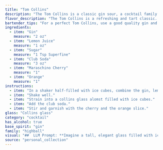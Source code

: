 ```yaml
---
title: "Tom Collins"
description: "The Tom Collins is a classic gin sour, a cocktail family known for its tart, refreshing flavors.  Its origin is debated, with claims ranging from a 19th-century New York bartender to a British comedian's joke. "
flavor_description: "The Tom Collins is a refreshing and tart classic. Gin's juniper notes dance with zesty lemon, balanced by a touch of sweetness. The club soda adds effervescence and crispness, making it a delightful, light-bodied cocktail. The maraschino cherry adds a subtle sweetness and the orange a touch of citrusy aroma. "
bartender_tips: "For a perfect Tom Collins, use a good quality gin and fresh lemon juice.  Make sure to shake the gin, lemon juice, and sugar with ice to thoroughly chill the drink.  Don't over-shake, though - you want it to be well-mixed, not foamy.  Top with club soda and garnish with a maraschino cherry and an orange slice. This will ensure the drink is balanced and refreshing. "
ingredients:
  - item: "Gin"
    measure: "2 oz"
  - item: "Lemon Juice"
    measure: "1 oz"
  - item: "Sugar"
    measure: "1 Tsp Superfine"
  - item: "Club Soda"
    measure: "3 oz"
  - item: "Maraschino Cherry"
    measure: "1"
  - item: "Orange"
    measure: "1"
instructions:
  - item: "In a shaker half-filled with ice cubes, combine the gin, lemon juice, and sugar."
  - item: "Shake well."
  - item: "Strain into a collins glass alomst filled with ice cubes."
  - item: "Add the club soda."
  - item: "Stir and garnish with the cherry and the orange slice."
glass: "Collins glass"
category: "cocktail"
has_alcohol: true
base_spirit: "gin"
family: "highball"
visual: "##  LLM Prompt: **Imagine a tall, elegant glass filled with ice and a shimmering, effervescent liquid. The drink is a pale, crystalline shade of yellow, almost like a lemon sorbet, with tiny bubbles dancing on the surface. A bright, juicy lemon slice rests on the rim, alongside a plump, ruby red maraschino cherry, suspended on a decorative toothpick. The aroma is invigorating, with a crisp, citrusy note that blends beautifully with the subtle sweetness of the sugar and the refreshing essence of gin. Describe this cocktail, capturing its visual appeal and the sensory experience it evokes.** "
source: "personal_collection"
---
```



